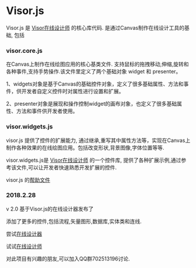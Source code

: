 # Visor.js

Visor.js  是 [Visor在线设计师](https://www.visor.com.cn/designer) 的核心库代码. 是通过Canvas制作在线设计工具的基础, 包括

### visor.core.js 
在Canvas上制作在线绘图应用的核心基类文件. 支持鼠标的拖拽移动,伸缩,旋转和各种事件,支持手势操作.该文件里定义了两个基础对象 widget 和 presenter。

1、widgets对象是基于Canvas的基础控件对象，定义了很多基础属性、方法和事件，供开发者自定义控件时对属性进行设置和扩展。

2、presenter对象是展现和操作控制widget的画布对象，也定义了很多基础属性、方法和事件供开发者使用。

### visor.widgets.js
visor.js 提供了控件的扩展能力, 通过继承,重写其中属性方法等，实现在Canvas上制作各种效果的在线绘图应用。包括改变形状,背景图像,字体位置等等.
 
visor.widgets.js是 [Visor在线设计师](https://www.visor.com.cn/designer) 的一个控件库, 提供了各种扩展示例,通过参考该文件,可以让开发者快速熟悉开发扩展的控件.

visor.js 的[帮助文件](http://zhouyig.oschina.io/visor.js/help.html )

### 2018.2.28
  
v 2.0  基于Visor.js的在线设计器发布了

添加了更多的控件,包括流程,矢量图形,数据库,实体类和连线.

尝试[在线设计器](https://zhouyig.gitee.io/visor.js/)

试试[在线设计师](https://www.visor.com.cn/designer) 
 

对此项目有兴趣的朋友,可以加入QQ群702513196讨论. 